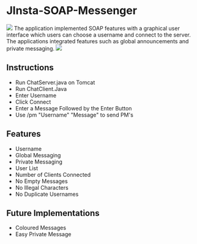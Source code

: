 # JInsta-SOAP-Messenger
<img src="http://i.imgur.com/7PfcU0A.png"/>
The application implemented SOAP features with a graphical user interface which users can choose a username and connect to the server. The applications integrated features such as global announcements and private messaging.


<img src="http://i.imgur.com/oe7Qaov.png"/>

Instructions
------------------------------------
- Run ChatServer.java on Tomcat
- Run ChatClient.Java
- Enter Username
- Click Connect
- Enter a Message Followed by the Enter Button
- Use /pm "Username" "Message" to send PM's 

Features
------------------------------------
- Username
- Global Messaging
- Private Messaging
- User List
- Number of Clients Connected
- No Empty Messages
- No Illegal Characters
- No Duplicate Usernames

Future Implementations
------------------------------------
- Coloured Messages
- Easy Private Message
